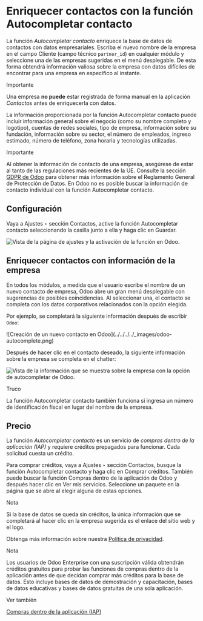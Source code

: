 # Enriquecer contactos con la función Autocompletar contacto

La función _Autocompletar contacto_ enriquece la base de datos de contactos
con datos empresariales. Escriba el nuevo nombre de la empresa en el campo
Cliente (campo técnico `partner_id`) en cualquier módulo y seleccione una de
las empresas sugeridas en el menú desplegable. De esta forma obtendrá
información valiosa sobre la empresa con datos difíciles de encontrar para una
empresa en específico al instante.

Importante

Una empresa **no puede** estar registrada de forma manual en la aplicación
_Contactos_ antes de enriquecerla con datos.

La información proporcionada por la función Autocompletar contacto puede
incluir información general sobre el negocio (como su nombre completo y
logotipo), cuentas de redes sociales, tipo de empresa, información sobre su
fundación, información sobre su sector, el número de empleados, ingreso
estimado, número de teléfono, zona horaria y tecnologías utilizadas.

Importante

Al obtener la información de contacto de una empresa, asegúrese de estar al
tanto de las regulaciones más recientes de la UE. Consulte la sección [GDPR de
Odoo](http://odoo.com/gdpr) para obtener más información sobre el Reglamento
General de Protección de Datos. En Odoo no es posible buscar la información de
contacto individual con la función Autocompletar contacto.

## Configuración

Vaya a Ajustes ‣ sección Contactos, active la función Autocompletar contacto
seleccionando la casilla junto a ella y haga clic en Guardar.

![Vista de la página de ajustes y la activación de la función en
Odoo.](../../../../_images/settings-partner-autocomplete.png)

## Enriquecer contactos con información de la empresa

En todos los módulos, a medida que el usuario escribe el nombre de un nuevo
contacto de empresa, Odoo abre un gran menú desplegable con sugerencias de
posibles coincidencias. Al seleccionar una, el contacto se completa con los
datos corporativos relacionados con la opción elegida.

Por ejemplo, se completará la siguiente información después de escribir
`Odoo`:

![Creación de un nuevo contacto en Odoo](../../../../_images/odoo-
autocomplete.png)

Después de hacer clic en el contacto deseado, la siguiente información sobre
la empresa se completa en el chatter:

![Vista de la información que se muestra sobre la empresa con la opción de
autocompletar de Odoo.](../../../../_images/odoo-info-autocomplete.png)

Truco

La función Autocompletar contacto también funciona si ingresa un número de
identificación fiscal en lugar del nombre de la empresa.

## Precio

La función _Autocompletar contacto_ es un servicio de _compras dentro de la
aplicación (IAP)_ y requiere créditos prepagados para funcionar. Cada
solicitud cuesta un crédito.

Para comprar créditos, vaya a Ajustes ‣ sección Contactos, busque la función
Autocompletar contacto y haga clic en Comprar créditos. También puede buscar
la función Compras dentro de la aplicación de Odoo y después hacer clic en Ver
mis servicios. Seleccione un paquete en la página que se abre al elegir alguna
de estas opciones.

Nota

Si la base de datos se queda sin créditos, la única información que se
completará al hacer clic en la empresa sugerida es el enlace del sitio web y
el logo.

Obtenga más información sobre nuestra [Política de
privacidad](https://iap.odoo.com/privacy).

Nota

Los usuarios de Odoo Enterprise con una suscripción válida obtendrán créditos
gratuitos para probar las funciones de compras dentro de la aplicación antes
de que decidan comprar más créditos para la base de datos. Esto incluye bases
de datos de demostración y capacitación, bases de datos educativas y bases de
datos gratuitas de una sola aplicación.

Ver también

[Compras dentro de la aplicación
(IAP)](../../../essentials/in_app_purchase.html)

